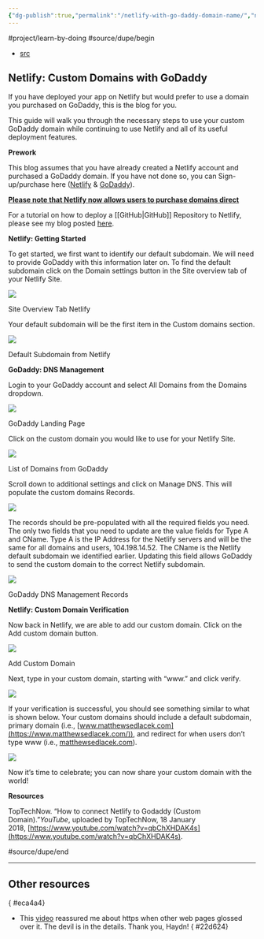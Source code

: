 ```yaml
---
{"dg-publish":true,"permalink":"/netlify-with-go-daddy-domain-name/","noteIcon":"2","created":"","updated":""}
---
```


#project/learn-by-doing 
#source/dupe/begin 
- [src](https://levelup.gitconnected.com/netlify-custom-domains-8b4cc5fddb5d)
## Netlify: Custom Domains with GoDaddy
If you have deployed your app on Netlify but would prefer to use a domain you purchased on GoDaddy, this is the blog for you.

This guide will walk you through the necessary steps to use your custom GoDaddy domain while continuing to use Netlify and all of its useful deployment features.

**Prework**

This blog assumes that you have already created a Netlify account and purchased a GoDaddy domain. If you have not done so, you can Sign-up/purchase here ([Netlify](https://app.netlify.com/signup?_ga=2.39371296.2083118729.1605908234-1975371472.1597791247) & [GoDaddy](https://www.godaddy.com/)).

**[Please note that Netlify now allows users to purchase domains direct](https://www.netlify.com/blog/2018/06/19/buy-and-secure-a-custom-domain-through-netlify/)**

For a tutorial on how to deploy a [[GitHub\|GitHub]] Repository to Netlify, please see my blog posted [here](https://medium.com/swlh/launching-your-first-website-rails-react-42a6af1ab481).

**Netlify: Getting Started**

To get started, we first want to identify our default subdomain. We will need to provide GoDaddy with this information later on. To find the default subdomain click on the Domain settings button in the Site overview tab of your Netlify Site.

![](https://miro.medium.com/v2/resize:fit:1400/1*76u73eMuPtCMEPGC5Z7N9w.png)

Site Overview Tab Netlify

Your default subdomain will be the first item in the Custom domains section.

![](https://miro.medium.com/v2/resize:fit:1222/1*OzjF8OZEubOAGEA_Q-SQbA.png)

Default Subdomain from Netlify

**GoDaddy: DNS Management**

Login to your GoDaddy account and select All Domains from the Domains dropdown.

![](https://miro.medium.com/v2/resize:fit:1110/1*OOXZOQTkMWoYyjmAb0NAZg.png)

GoDaddy Landing Page

Click on the custom domain you would like to use for your Netlify Site.

![](https://miro.medium.com/v2/resize:fit:1400/1*Fiz04PvDfGdIFsNnqNf0_Q.png)

List of Domains from GoDaddy

Scroll down to additional settings and click on Manage DNS. This will populate the custom domains Records.

![](https://miro.medium.com/v2/resize:fit:1400/1*cCN_Z6cQcfvgUuwuNA-HLg.png)

The records should be pre-populated with all the required fields you need. The only two fields that you need to update are the value fields for Type A and CName. Type A is the IP Address for the Netlify servers and will be the same for all domains and users, 104.198.14.52. The CName is the Netlify default subdomain we identified earlier. Updating this field allows GoDaddy to send the custom domain to the correct Netlify subdomain.

![](https://miro.medium.com/v2/resize:fit:1400/1*CGdFN3eBnk3r9N0J5MiIMA.png)

GoDaddy DNS Management Records

**Netlify: Custom Domain Verification**

Now back in Netlify, we are able to add our custom domain. Click on the Add custom domain button.

![](https://miro.medium.com/v2/resize:fit:1226/1*WC65IMIJ5Ltj0AYALq7qHg.png)

Add Custom Domain

Next, type in your custom domain, starting with “www.” and click verify.

![](https://miro.medium.com/v2/resize:fit:1050/1*iZmMJ6dspX-fK8MTvOVm2A.png)

If your verification is successful, you should see something similar to what is shown below. Your custom domains should include a default subdomain, primary domain (i.e., [www.matthewsedlacek.com](https://www.matthewsedlacek.com/)), and redirect for when users don’t type www (i.e., [matthewsedlacek.com](https://matthewsedlacek.com/)).

![](https://miro.medium.com/v2/resize:fit:1220/1*tuvCnfq8hfhRRls0vPWZ2w.png)

Now it’s time to celebrate; you can now share your custom domain with the world!

**Resources**

TopTechNow. “How to connect Netlify to Godaddy (Custom Domain).”_YouTube_, uploaded by TopTechNow, 18 January 2018, [https://www.youtube.com/watch?v=qbChXHDAK4s](https://www.youtube.com/watch?v=qbChXHDAK4s).

#source/dupe/end 

---
## Other resources
{ #eca4a4}


- This [video](https://www.youtube.com/watch?v=qlrCptpwtgs) reassured me about https when other web pages glossed over it. The devil is in the details. Thank you, Haydn!
{ #22d624}
